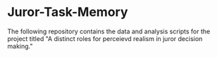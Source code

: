 # Juror-Task-Memory

The following repository contains the data and analysis scripts for the project titled "A distinct roles for perceievd realism in juror decision making." 
